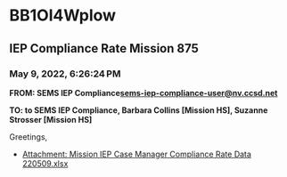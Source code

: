 # BB1Ol4Wplow
## IEP Compliance Rate Mission 875
### May 9, 2022, 6:26:24 PM
**FROM: SEMS IEP Compliance<sems-iep-compliance-user@nv.ccsd.net>**

**TO: to SEMS IEP Compliance, Barbara Collins [Mission HS], Suzanne Strosser [Mission HS]**


Greetings,  





* [Attachment: Mission IEP Case Manager Compliance Rate Data 220509.xlsx](BB1Ol4Wplow-attachment-1.xlsx)
